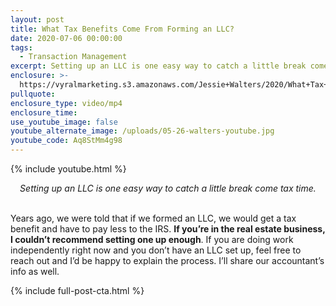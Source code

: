 ```yaml
---
layout: post
title: What Tax Benefits Come From Forming an LLC?
date: 2020-07-06 00:00:00
tags:
  - Transaction Management
excerpt: Setting up an LLC is one easy way to catch a little break come tax time.
enclosure: >-
  https://vyralmarketing.s3.amazonaws.com/Jessie+Walters/2020/What+Tax+Benefits+Come+From+Forming+an+LLC_.mp4
pullquote:
enclosure_type: video/mp4
enclosure_time:
use_youtube_image: false
youtube_alternate_image: /uploads/05-26-walters-youtube.jpg
youtube_code: Aq8StMm4g98
---
```


{% include youtube.html %}

<center><em>Setting up an LLC is one easy way to catch a little break come tax time.</em></center>

<br>Years ago, we were told that if we formed an LLC, we would get a tax benefit and have to pay less to the IRS. **If you’re in the real estate business, I couldn’t recommend setting one up enough**. If you are doing work independently right now and you don’t have an LLC set up, feel free to reach out and I’d be happy to explain the process. I’ll share our accountant’s info as well.

{% include full-post-cta.html %}